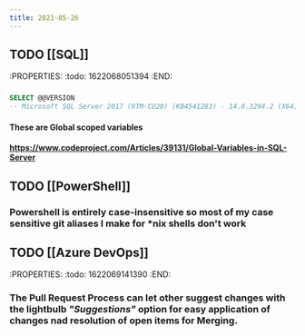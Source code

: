 ```yaml
---
title: 2021-05-26
---
```


## TODO [[SQL]] 
:PROPERTIES:
:todo: 1622068051394
:END:
###
```sql
SELECT @@VERSION
-- Microsoft SQL Server 2017 (RTM-CU20) (KB4541283) - 14.0.3294.2 (X64)   Mar 13 2020 14:53:45   Copyright (C) 2017 Microsoft Corporation  Developer Edition (64-bit) on Windows Server 2016 Standard 10.0 <X64> (Build 14393: ) (Hypervisor) 
```
#### These are Global scoped variables
#### https://www.codeproject.com/Articles/39131/Global-Variables-in-SQL-Server
## TODO [[PowerShell]]
### Powershell is entirely case-insensitive so most of my case sensitive git aliases I make for *nix shells don't work
## TODO [[Azure DevOps]]
:PROPERTIES:
:todo: 1622069141390
:END:
### The Pull Request Process can let other suggest changes with the lightbulb _"Suggestions"_ option for easy application of changes nad resolution of open items for Merging.
